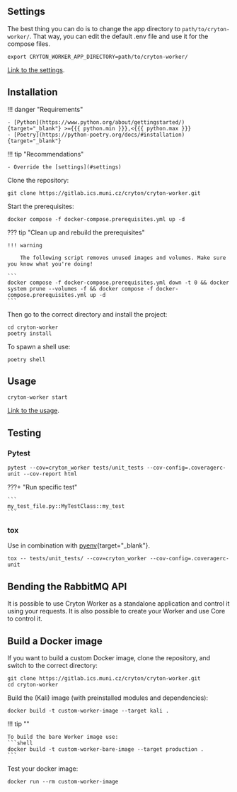 ## Settings
The best thing you can do is to change the app directory to `path/to/cryton-worker/`. That way, you can edit the default .env file
and use it for the compose files.
```shell
export CRYTON_WORKER_APP_DIRECTORY=path/to/cryton-worker/
```

[Link to the settings](../components/worker.md#settings).

## Installation

!!! danger "Requirements"

    - [Python](https://www.python.org/about/gettingstarted/){target="_blank"} >={{{ python.min }}},<{{{ python.max }}}
    - [Poetry](https://python-poetry.org/docs/#installation){target="_blank"}

!!! tip "Recommendations"

    - Override the [settings](#settings)

Clone the repository:
```shell
git clone https://gitlab.ics.muni.cz/cryton/cryton-worker.git
```

Start the prerequisites:
```shell
docker compose -f docker-compose.prerequisites.yml up -d
```

??? tip "Clean up and rebuild the prerequisites"

    !!! warning

        The following script removes unused images and volumes. Make sure you know what you're doing!

    ```
    docker compose -f docker-compose.prerequisites.yml down -t 0 && docker system prune --volumes -f && docker compose -f docker-compose.prerequisites.yml up -d 
    ```

Then go to the correct directory and install the project:
```shell
cd cryton-worker
poetry install
```

To spawn a shell use:
```shell
poetry shell
```

## Usage
```shell
cryton-worker start
```

[Link to the usage](../components/worker.md#usage).

## Testing

### Pytest
```
pytest --cov=cryton_worker tests/unit_tests --cov-config=.coveragerc-unit --cov-report html
```

???+ "Run specific test" 

    ```
    my_test_file.py::MyTestClass::my_test
    ```

### tox
Use in combination with [pyenv](https://github.com/pyenv/pyenv){target="_blank"}.

```shell
tox -- tests/unit_tests/ --cov=cryton_worker --cov-config=.coveragerc-unit
```

## Bending the RabbitMQ API
It is possible to use Cryton Worker as a standalone application and control it using your requests. 
It is also possible to create your Worker and use Core to control it.

## Build a Docker image
If you want to build a custom Docker image, clone the repository, and switch to the correct directory:
```shell
git clone https://gitlab.ics.muni.cz/cryton/cryton-worker.git
cd cryton-worker
```

Build the (Kali) image (with preinstalled modules and dependencies):
```shell
docker build -t custom-worker-image --target kali .
```

!!! tip ""

    To build the bare Worker image use:
    ```shell
    docker build -t custom-worker-bare-image --target production .
    ```

Test your docker image:
```shell
docker run --rm custom-worker-image
```
